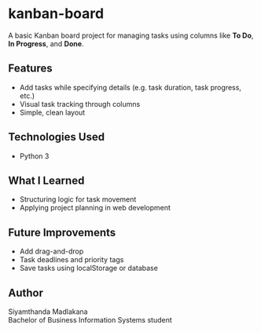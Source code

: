 # kanban-board

A basic Kanban board project for managing tasks using columns like **To Do**, **In Progress**, and **Done**.

## Features
- Add tasks while specifying details (e.g. task duration, task progress, etc.)
- Visual task tracking through columns
- Simple, clean layout 

## Technologies Used
- Python 3

## What I Learned
- Structuring logic for task movement
- Applying project planning in web development

## Future Improvements
- Add drag-and-drop
- Task deadlines and priority tags
- Save tasks using localStorage or database

## Author
Siyamthanda Madlakana  
Bachelor of Business Information Systems student 

